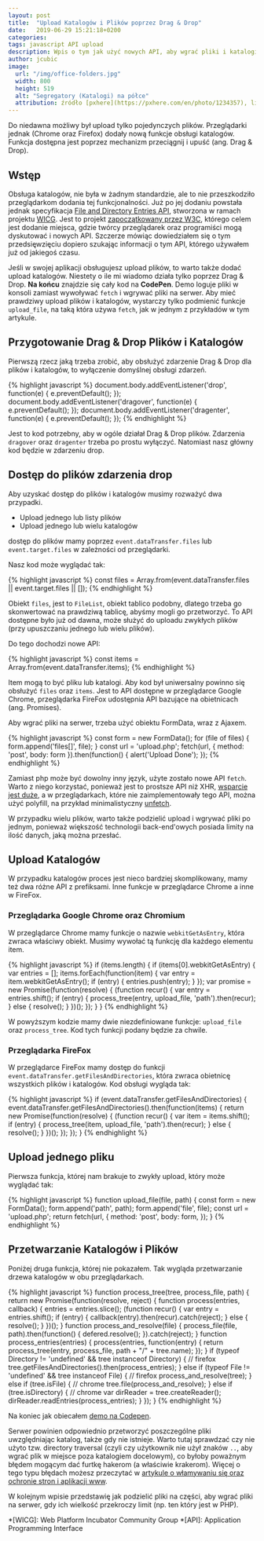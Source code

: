 ```yaml
---
layout: post
title:  "Upload Katalogów i Plików poprzez Drag & Drop"
date:   2019-06-29 15:21:18+0200
categories:
tags: javascript API upload
description: Wpis o tym jak użyć nowych API, aby wgrać pliki i katalogi na serwer. Upload plików i katalogów jest teraz możliwy poprzez Drag & Drop.
author: jcubic
image:
  url: "/img/office-folders.jpg"
  width: 800
  height: 519
  alt: "Segregatory (Katalogi) na półce"
  attribution: źródło [pxhere](https://pxhere.com/en/photo/1234357), licencja [CC0 Public Domain](https://creativecommons.org/publicdomain/zero/1.0/)
---
```


Do niedawna możliwy był upload tylko pojedynczych plików. Przeglądarki jednak (Chrome oraz Firefox)
dodały nową funkcje obsługi katalogów.  Funkcja dostępna jest poprzez mechanizm przeciągnij i upuść
(ang. Drag & Drop).

<!-- more -->

## Wstęp

Obsługa katalogów, nie była w żadnym standardzie, ale to nie przeszkodziło przeglądarkom dodania tej
funkcjonalności.  Już po jej dodaniu powstała jednak specyfikacja
[File and Directory Entries API](https://wicg.github.io/entries-api/), stworzona w ramach projektu
[WICG](https://wicg.io/). Jest to projekt
[zapoczątkowany przez W3C](https://www.w3.org/blog/2015/07/wicg/), którego celem jest dodanie
miejsca, gdzie twórcy przeglądarek oraz programiści mogą dyskutować i nowych API. Szczerze mówiąc
dowiedziałem się o tym przedsięwzięciu dopiero szukając informacji o tym API, którego używałem już
od jakiegoś czasu.

Jeśli w swojej aplikacji obsługujesz upload plików, to warto także dodać upload katalogów. Niestety
o ile mi wiadomo działa tylko poprzez Drag & Drop.  **Na końcu** znajdzie się cały kod na
**CodePen**. Demo loguje pliki w konsoli zamiast wywoływać `fetch` i wgrywać pliki na serwer. Aby
mieć prawdziwy upload plików i katalogów, wystarczy tylko podmienić funkcje `upload_file`, na taką
która używa `fetch`, jak w jednym z przykładów w tym artykule.

## Przygotowanie Drag & Drop Plików i Katalogów

Pierwszą rzecz jaką trzeba zrobić, aby obsłużyć zdarzenie Drag & Drop dla plików i katalogów, to
wyłączenie domyślnej obsługi zdarzeń.

{% highlight javascript %}
document.body.addEventListener('drop', function(e) {
    e.preventDefault();
});
document.body.addEventListener('dragover', function(e) {
    e.preventDefault();
});
document.body.addEventListener('dragenter', function(e) {
    e.preventDefault();
});
{% endhighlight %}

Jest to kod potrzebny, aby w ogóle działał Drag & Drop plików. Zdarzenia `dragover` oraz `dragenter`
trzeba po prostu wyłączyć. Natomiast nasz główny kod będzie w zdarzeniu drop.

## Dostęp do plików zdarzenia drop

Aby uzyskać dostęp do plików i katalogów musimy rozważyć dwa przypadki.

* Upload jednego lub listy plików
* Upload jednego lub wielu katalogów

dostęp do plików mamy poprzez `event.dataTransfer.files` lub  `event.target.files` w zależności od
przeglądarki.

Nasz kod może wyglądać tak:

{% highlight javascript %}
const files = Array.from(event.dataTransfer.files || event.target.files || []);
{% endhighlight %}

Obiekt `files`, jest to `FileList`, obiekt tablico podobny, dlatego trzeba go skonwertować na
prawdziwą tablicę, abyśmy mogli go przetworzyć. To API dostępne było już od dawna, może służyć do uploadu
zwykłych plików (przy upuszczaniu jednego lub wielu plików).

Do tego dochodzi nowe API:

{% highlight javascript %}
const items = Array.from(event.dataTransfer.items);
{% endhighlight %}

Item mogą to być pliku lub katalogi. Aby kod był uniwersalny powinno się obsłużyć `files` oraz `items`.
Jest to API dostępne w przeglądarce Google Chrome, przeglądarka FireFox udostępnia API bazujące na
obietnicach (ang. Promises).

Aby wgrać pliki na serwer, trzeba użyć obiektu FormData, wraz z Ajaxem.

{% highlight javascript %}
const form = new FormData();
for (file of files) {
    form.append('files[]', file);
}
const url = 'upload.php';
fetch(url, {
    method: 'post',
    body: form
}).then(function() {
    alert('Upload Done');
});
{% endhighlight %}

Zamiast php może być dowolny inny język, użyte zostało nowe API `fetch`. Warto z niego korzystać, ponieważ
jest to prostsze API niż XHR, [wsparcie jest duże](https://caniuse.com/#feat=fetch), a w przeglądarkach,
które nie zaimplementowały tego API, można użyć polyfill, na przykład minimalistyczny
[unfetch](https://github.com/developit/unfetch).

W przypadku wielu plików, warto także podzielić upload i wgrywać pliki po jednym, ponieważ większość
technologii back-end'owych posiada limity na ilość danych, jaką można przesłać.

## Upload Katalogów

W przypadku katalogów proces jest nieco bardziej skomplikowany, mamy też dwa różne API z prefiksami.
Inne funkcje w przeglądarce Chrome a inne w FireFox.

### Przeglądarka Google Chrome oraz Chromium

W przeglądarce Chrome mamy funkcje o nazwie `webkitGetAsEntry`, która zwraca właściwy obiekt. Musimy
wywołać tą funkcję dla każdego elementu item.

{% highlight javascript %}
if (items.length) {
    if (items[0].webkitGetAsEntry) {
        var entries = [];
        items.forEach(function(item) {
            var entry = item.webkitGetAsEntry();
            if (entry) {
                entries.push(entry);
            }
        });
        var promise = new Promise(function(resolve) {
            (function recur() {
                var entry = entries.shift();
                if (entry) {
                    process_tree(entry, upload_file, 'path').then(recur);
                } else {
                    resolve();
                }
            })();
        });
    }
}
{% endhighlight %}

W powyższym kodzie mamy dwie niezdefiniowane funkcje: `upload_file` oraz `process_tree`. Kod tych
funkcji podany będzie za chwile.

### Przeglądarka FireFox

W przeglądarce FireFox mamy dostęp do funkcji `event.dataTransfer.getFilesAndDirectories`, która
zwraca obietnicę wszystkich plików i katalogów. Kod obsługi wygląda tak:

{% highlight javascript %}
if (event.dataTransfer.getFilesAndDirectories) {
    event.dataTransfer.getFilesAndDirectories().then(function(items) {
        return new Promise(function(resolve) {
            (function recur() {
                var item = items.shift();
                if (entry) {
                    process_tree(item, upload_file, 'path').then(recur);
                } else {
                    resolve();
                }
            })();
        });
    });
}
{% endhighlight %}


## Upload jednego pliku

Pierwsza funkcja, której nam brakuje to zwykły upload, który może wyglądać tak:

{% highlight javascript %}
function upload_file(file, path) {
    const form = new FormData();
    form.append('path', path);
    form.append('file', file);
    const url = 'upload.php';
    return fetch(url, {
        method: 'post',
        body: form,
    });
}
{% endhighlight %}

## Przetwarzanie Katalogów i Plików

Poniżej druga funkcja, której nie pokazałem. Tak wygląda przetwarzanie drzewa katalogów w obu przeglądarkach.

{% highlight javascript %}
function process_tree(tree, process_file, path) {
    return new Promise(function(resolve, reject) {
        function process(entries, callback) {
            entries = entries.slice();
            (function recur() {
                var entry = entries.shift();
                if (entry) {
                    callback(entry).then(recur).catch(reject);
                } else {
                    resolve();
                }
            })();
        }
        function process_and_resolve(file) {
            process_file(file, path).then(function() {
                defered.resolve();
            }).catch(reject);
        }
        function process_entries(entries) {
            process(entries, function(entry) {
                return process_tree(entry, process_file, path + "/" + tree.name);
            });
        }
        if (typeof Directory != 'undefined' && tree instanceof Directory) { // firefox
            tree.getFilesAndDirectories().then(process_entries);
        } else if (typeof File != 'undefined' && tree instanceof File) { // firefox
            process_and_resolve(tree);
        } else if (tree.isFile) { // chrome
            tree.file(process_and_resolve);
        } else if (tree.isDirectory) { // chrome
            var dirReader = tree.createReader();
            dirReader.readEntries(process_entries);
        }
    });
}
{% endhighlight %}

Na koniec jak obiecałem [demo na Codepen](https://codepen.io/jcubic/pen/ZdvdVb?editors=0010).

Serwer powinien odpowiednio przetworzyć poszczególne pliki uwzględniając katalog, także gdy nie istnieje.
Warto tutaj sprawdzać czy nie użyto tzw. directory traversal (czyli czy użytkownik nie użył znaków `..`,
aby wgrać plik w miejsce poza katalogiem docelowym), co byłoby poważnym błędem mogącym dać furtkę
hakerom (a właściwie krakerom). Więcej o tego typu błędach możesz przeczytać w
[artykule o włamywaniu się oraz ochronie stron i aplikacji www](/2018/01/bledy-aplikacji-internetowych.html).


W kolejnym wpisie przedstawię jak podzielić pliki na części, aby wgrać pliki na serwer, gdy ich wielkość
przekroczy limit (np. ten który jest w PHP).

*[WICG]: Web Platform Incubator Community Group
*[API]: Application Programming Interface
